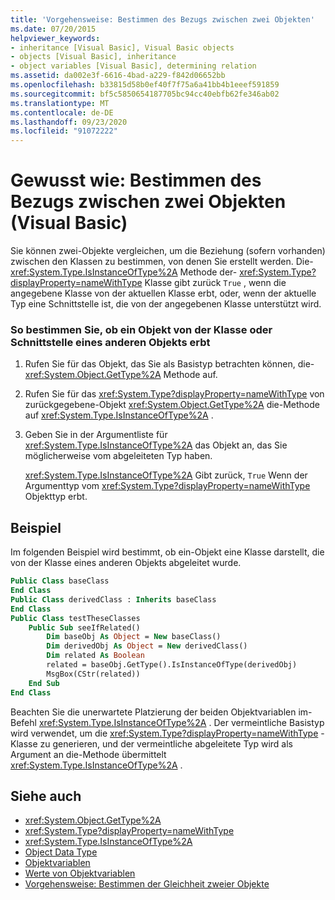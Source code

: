 ```yaml
---
title: 'Vorgehensweise: Bestimmen des Bezugs zwischen zwei Objekten'
ms.date: 07/20/2015
helpviewer_keywords:
- inheritance [Visual Basic], Visual Basic objects
- objects [Visual Basic], inheritance
- object variables [Visual Basic], determining relation
ms.assetid: da002e3f-6616-4bad-a229-f842d06652bb
ms.openlocfilehash: b33815d58b0ef40f7f75a6a41bb4b1eeef591859
ms.sourcegitcommit: bf5c5850654187705bc94cc40ebfb62fe346ab02
ms.translationtype: MT
ms.contentlocale: de-DE
ms.lasthandoff: 09/23/2020
ms.locfileid: "91072222"
---
```

# <a name="how-to-determine-whether-two-objects-are-related-visual-basic"></a>Gewusst wie: Bestimmen des Bezugs zwischen zwei Objekten (Visual Basic)

Sie können zwei-Objekte vergleichen, um die Beziehung (sofern vorhanden) zwischen den Klassen zu bestimmen, von denen Sie erstellt werden. Die- <xref:System.Type.IsInstanceOfType%2A> Methode der- <xref:System.Type?displayProperty=nameWithType> Klasse gibt zurück `True` , wenn die angegebene Klasse von der aktuellen Klasse erbt, oder, wenn der aktuelle Typ eine Schnittstelle ist, die von der angegebenen Klasse unterstützt wird.

### <a name="to-determine-if-one-object-inherits-from-another-objects-class-or-interface"></a>So bestimmen Sie, ob ein Objekt von der Klasse oder Schnittstelle eines anderen Objekts erbt

1. Rufen Sie für das Objekt, das Sie als Basistyp betrachten können, die- <xref:System.Object.GetType%2A> Methode auf.

2. Rufen Sie für das <xref:System.Type?displayProperty=nameWithType> von zurückgegebene-Objekt <xref:System.Object.GetType%2A> die-Methode auf <xref:System.Type.IsInstanceOfType%2A> .

3. Geben Sie in der Argumentliste für <xref:System.Type.IsInstanceOfType%2A> das Objekt an, das Sie möglicherweise vom abgeleiteten Typ haben.

    <xref:System.Type.IsInstanceOfType%2A> Gibt zurück, `True` Wenn der Argumenttyp vom <xref:System.Type?displayProperty=nameWithType> Objekttyp erbt.

## <a name="example"></a>Beispiel

 Im folgenden Beispiel wird bestimmt, ob ein-Objekt eine Klasse darstellt, die von der Klasse eines anderen Objekts abgeleitet wurde.

```vb
Public Class baseClass
End Class
Public Class derivedClass : Inherits baseClass
End Class
Public Class testTheseClasses
    Public Sub seeIfRelated()
        Dim baseObj As Object = New baseClass()
        Dim derivedObj As Object = New derivedClass()
        Dim related As Boolean
        related = baseObj.GetType().IsInstanceOfType(derivedObj)
        MsgBox(CStr(related))
    End Sub
End Class
```

Beachten Sie die unerwartete Platzierung der beiden Objektvariablen im-Befehl <xref:System.Type.IsInstanceOfType%2A> . Der vermeintliche Basistyp wird verwendet, um die <xref:System.Type?displayProperty=nameWithType> -Klasse zu generieren, und der vermeintliche abgeleitete Typ wird als Argument an die-Methode übermittelt <xref:System.Type.IsInstanceOfType%2A> .

## <a name="see-also"></a>Siehe auch

- <xref:System.Object.GetType%2A>
- <xref:System.Type?displayProperty=nameWithType>
- <xref:System.Type.IsInstanceOfType%2A>
- [Object Data Type](../../../language-reference/data-types/object-data-type.md)
- [Objektvariablen](object-variables.md)
- [Werte von Objektvariablen](object-variable-values.md)
- [Vorgehensweise: Bestimmen der Gleichheit zweier Objekte](how-to-determine-whether-two-objects-are-identical.md)
